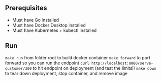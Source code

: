 ## Prerequisites
- Must have Go installed
- Must have Docker Desktop installed
- Must have Kubernetes + kubectl installed

## Run
`make run` from folder root to build docker container
`make forward` to port forward so you can run the endpoint
`curl http://localhost:8080/serve-customer/300` to hit endpoint on deployment (and test the limits!)
`make down` to tear down deployment, stop container, and remove image